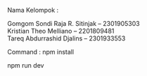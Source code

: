 Nama Kelompok :

Gomgom Sondi Raja R. Sitinjak – 2301905303 
<br>
Kristian Theo Melliano – 2201809481 
<br>
Tareq Abdurrashid Djalins – 2301933553



Command :
npm install

npm run dev